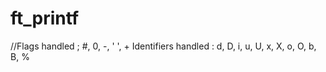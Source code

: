 # ft_printf

//Flags handled       ; #, 0, -, ' ', +
Identifiers handled : d, D, i, u, U, x, X, o, O, b, B, %
